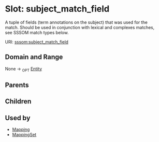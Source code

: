 
# Slot: subject_match_field


A tuple of fields (term annotations on the subject) that was used for the match. Should be used in conjunction with lexical and complexes matches, see SSSOM match types below.

URI: [sssom:subject_match_field](http://w3id.org/sssom/subject_match_field)


## Domain and Range

None ->  <sub>OPT</sub> [Entity](Entity.md)

## Parents


## Children


## Used by

 * [Mapping](Mapping.md)
 * [MappingSet](MappingSet.md)
